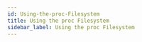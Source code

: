 ```yaml
---
id: Using-the-proc-Filesystem
title: Using the proc Filesystem
sidebar_label: Using the proc Filesystem
---
```



#
